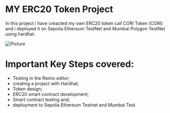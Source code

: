 # MY ERC20 Token Project

In this project i have creacted my own ERC20 token call CORI Token (CORI) and i deployed it on Sepolia Ethereum TestNet and Mumbai Polygon TestNet using hardhat.

![Picture ](https://drive.google.com/file/d/1AqSX3n6U8pnCaCbRCZygXuM8fYVdsKN7/view?usp=share_link)

# Important Key Steps covered:

- Testing in the Remix editor;
- creating a project with Hardhat;
- Token design;
- ERC20 smart contract development;
- Smart contract testing and;
- deployment to Sepolia Ethereum Testnet and Mumbai Test.
